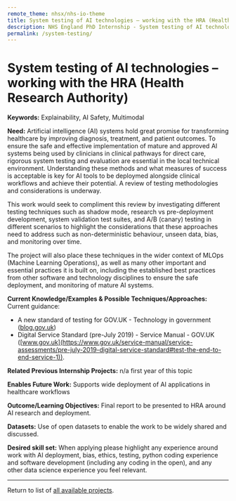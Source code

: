 ```yaml
---
remote_theme: nhsx/nhs-io-theme
title: System testing of AI technologies – working with the HRA (Health Research Authority)
description: NHS England PhD Internship - System testing of AI technologies – working with the HRA (Health Research Authority)
permalink: /system-testing/
---
```


# System testing of AI technologies – working with the HRA (Health Research Authority)

**Keywords:**  Explainability, AI Safety, Multimodal 

**Need:**  Artificial intelligence (AI) systems hold great promise for transforming healthcare by improving diagnosis, treatment, and patient outcomes. To ensure the safe and effective implementation of mature and approved AI systems being used by clinicians in clinical pathways for direct care, rigorous system testing and evaluation are essential in the local technical environment.  Understanding these methods and what measures of success is acceptable is key for AI tools to be  deploymed alongside clinical workflows and achieve their potential.  A review of testing methodologies and considerations is underway.  

This work would seek to compliment this review by investigating different testing techniques such as shadow mode, research vs pre-deployment development, system validation test suites, and A/B (canary) testing in different scenarios to highlight the considerations that these approaches need to address such as non-deterministic behaviour, unseen data, bias, and monitoring over time.  

The project will also place these techniques in the wider context of MLOps (Machine Learning Operations), as well as many other important and essential practices it is built on, including the established best practices from other software and technology disciplines to ensure the safe deployment, and monitoring of mature AI systems.  

**Current Knowledge/Examples & Possible Techniques/Approaches:**  
Current guidance:  
- A new standard of testing for GOV.UK - Technology in government ([blog.gov.uk](https://technology.blog.gov.uk/2021/10/08/a-new-standard-of-testing-for-gov-uk/)) 
- Digital Service Standard (pre-July 2019) - Service Manual - GOV.UK ([www.gov.uk](https://www.gov.uk/service-manual/service-assessments/pre-july-2019-digital-service-standard#test-the-end-to-end-service-1)). 

**Related Previous Internship Projects:** n/a first year of this topic 

**Enables Future Work:** Supports wide deployment of AI applications in healthcare workflows 

**Outcome/Learning Objectives:**  Final report to be presented to HRA around AI research and deployment. 

**Datasets:** Use of open datasets to enable the work to be widely shared and discussed.  

**Desired skill set:** When applying please highlight any experience around work with AI deployment, bias, ethics, testing, python coding experience and software development (including any coding in the open), and any other data science experience you feel relevant.   

---
Return to list of [all available projects](https://nhsx.github.io/nhsx-internship-projects/projects.html).